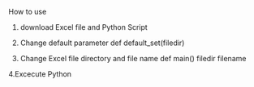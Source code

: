 How to use

1. download Excel file and Python Script

2. Change default parameter def default_set(filedir)

3. Change Excel file directory and file name
def main()
filedir
filename

4.Excecute Python
